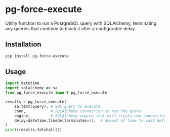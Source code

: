 # pg-force-execute

Utility function to run a PostgreSQL query with SQLAlchemy, terminating any queries that continue to block it after a configurable delay.


## Installation

```bash
pip install pg-force-execute
```


## Usage

```python
import datetime
import sqlalchemy as sa
from pg_force_execute import pg_force_execute

results = pg_force_execute(
    sa.text(query), # SQL query to execute
    conn,           # SQLAlchemy connection to run the query
    engine,         # SQLAlchemy engine that will create new connections to cancel blocking queries
    delay=datetime.timedelta(minutes=5),  # Amount of time to wait before cancelling queries
)
print(results.fetchall())
```
